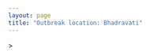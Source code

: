 ```yaml
---
layout: page
title: "Outbreak location: Bhadravati"
---
```

<div id="mapid">
<script src="https://buda-magenta.github.io/hazard_map/load_map.js"></script>
><script>
var marker_outbreak = L.marker([20.166670, 79.172114],{"autoPan": true}).addTo(map); marker_outbreak.bindTooltip("Bhadravati").openTooltip();

var circle_1 = L.circle([13.932609, 75.574978], {"pane": "markerPane", "color": "red", "fill": true, "fillOpacity": 0.2, "fillRule": "evenodd", "lineCap": "round", "lineJoin": "round", "opacity": 1.0, "radius": 827617, "stroke": true, "weight": 2}).addTo(map);
circle_1.bindTooltip("Shimoga<br>rank: 1<br>hazard index: 0.206904")

var circle_2 = L.circle([21.149813, 79.082056], {"pane": "markerPane", "color": "red", "fill": true, "fillOpacity": 0.2, "fillRule": "evenodd", "lineCap": "round", "lineJoin": "round", "opacity": 1.0, "radius": 202672, "stroke": true, "weight": 2}).addTo(map);
circle_2.bindTooltip("Nagpur<br>rank: 2<br>hazard index: 0.050668")

var circle_3 = L.circle([13.318014, 75.773874], {"pane": "markerPane", "color": "red", "fill": true, "fillOpacity": 0.2, "fillRule": "evenodd", "lineCap": "round", "lineJoin": "round", "opacity": 1.0, "radius": 140879, "stroke": true, "weight": 2}).addTo(map);
circle_3.bindTooltip("Chikmagalur<br>rank: 3<br>hazard index: 0.035220")

var circle_4 = L.circle([12.979120, 77.591300], {"pane": "markerPane", "color": "red", "fill": true, "fillOpacity": 0.2, "fillRule": "evenodd", "lineCap": "round", "lineJoin": "round", "opacity": 1.0, "radius": 132602, "stroke": true, "weight": 2}).addTo(map);
circle_4.bindTooltip("Bangalore<br>rank: 4<br>hazard index: 0.033151")

var circle_5 = L.circle([12.305183, 76.655361], {"pane": "markerPane", "color": "red", "fill": true, "fillOpacity": 0.2, "fillRule": "evenodd", "lineCap": "round", "lineJoin": "round", "opacity": 1.0, "radius": 84739, "stroke": true, "weight": 2}).addTo(map);
circle_5.bindTooltip("Mysore<br>rank: 5<br>hazard index: 0.021185")

var circle_6 = L.circle([21.154541, 77.644296], {"pane": "markerPane", "color": "red", "fill": true, "fillOpacity": 0.2, "fillRule": "evenodd", "lineCap": "round", "lineJoin": "round", "opacity": 1.0, "radius": 54497, "stroke": true, "weight": 2}).addTo(map);
circle_6.bindTooltip("Amravati<br>rank: 6<br>hazard index: 0.013624")

var circle_7 = L.circle([20.030976, 79.358139], {"pane": "markerPane", "color": "red", "fill": true, "fillOpacity": 0.2, "fillRule": "evenodd", "lineCap": "round", "lineJoin": "round", "opacity": 1.0, "radius": 27049, "stroke": true, "weight": 2}).addTo(map);
circle_7.bindTooltip("Chandrapur<br>rank: 7<br>hazard index: 0.006762")

var circle_8 = L.circle([18.434644, 79.132265], {"pane": "markerPane", "color": "red", "fill": true, "fillOpacity": 0.2, "fillRule": "evenodd", "lineCap": "round", "lineJoin": "round", "opacity": 1.0, "radius": 21982, "stroke": true, "weight": 2}).addTo(map);
circle_8.bindTooltip("Karimnagar<br>rank: 8<br>hazard index: 0.005496")

var circle_9 = L.circle([15.351838, 75.137985], {"pane": "markerPane", "color": "red", "fill": true, "fillOpacity": 0.2, "fillRule": "evenodd", "lineCap": "round", "lineJoin": "round", "opacity": 1.0, "radius": 21286, "stroke": true, "weight": 2}).addTo(map);
circle_9.bindTooltip("Hubli<br>rank: 9<br>hazard index: 0.005322")

var circle_10 = L.circle([18.761516, 79.478785], {"pane": "markerPane", "color": "red", "fill": true, "fillOpacity": 0.2, "fillRule": "evenodd", "lineCap": "round", "lineJoin": "round", "opacity": 1.0, "radius": 19348, "stroke": true, "weight": 2}).addTo(map);
circle_10.bindTooltip("Ramagundam<br>rank: 10<br>hazard index: 0.004837")

var circle_11 = L.circle([20.972740, 80.691555], {"pane": "markerPane", "color": "red", "fill": true, "fillOpacity": 0.2, "fillRule": "evenodd", "lineCap": "round", "lineJoin": "round", "opacity": 1.0, "radius": 13744, "stroke": true, "weight": 2}).addTo(map);
circle_11.bindTooltip("Rajnandgaon<br>rank: 11<br>hazard index: 0.003436")

var circle_12 = L.circle([13.007082, 76.099270], {"pane": "markerPane", "color": "red", "fill": true, "fillOpacity": 0.2, "fillRule": "evenodd", "lineCap": "round", "lineJoin": "round", "opacity": 1.0, "radius": 12716, "stroke": true, "weight": 2}).addTo(map);
circle_12.bindTooltip("Hassan<br>rank: 12<br>hazard index: 0.003179")

var circle_13 = L.circle([12.869810, 74.843008], {"pane": "markerPane", "color": "red", "fill": true, "fillOpacity": 0.2, "fillRule": "evenodd", "lineCap": "round", "lineJoin": "round", "opacity": 1.0, "radius": 10933, "stroke": true, "weight": 2}).addTo(map);
circle_13.bindTooltip("Mangalore<br>rank: 13<br>hazard index: 0.002733")

var circle_14 = L.circle([14.466127, 75.920636], {"pane": "markerPane", "color": "red", "fill": true, "fillOpacity": 0.2, "fillRule": "evenodd", "lineCap": "round", "lineJoin": "round", "opacity": 1.0, "radius": 9813, "stroke": true, "weight": 2}).addTo(map);
circle_14.bindTooltip("Davanagere<br>rank: 14<br>hazard index: 0.002453")

var circle_15 = L.circle([15.143395, 76.919388], {"pane": "markerPane", "color": "red", "fill": true, "fillOpacity": 0.2, "fillRule": "evenodd", "lineCap": "round", "lineJoin": "round", "opacity": 1.0, "radius": 9238, "stroke": true, "weight": 2}).addTo(map);
circle_15.bindTooltip("Bellary<br>rank: 15<br>hazard index: 0.002310")

var circle_16 = L.circle([21.145629, 80.268387], {"pane": "markerPane", "color": "red", "fill": true, "fillOpacity": 0.2, "fillRule": "evenodd", "lineCap": "round", "lineJoin": "round", "opacity": 1.0, "radius": 8649, "stroke": true, "weight": 2}).addTo(map);
circle_16.bindTooltip("Gondiya<br>rank: 16<br>hazard index: 0.002162")

var circle_17 = L.circle([19.500000, 78.500000], {"pane": "markerPane", "color": "red", "fill": true, "fillOpacity": 0.2, "fillRule": "evenodd", "lineCap": "round", "lineJoin": "round", "opacity": 1.0, "radius": 8584, "stroke": true, "weight": 2}).addTo(map);
circle_17.bindTooltip("Adilabad<br>rank: 17<br>hazard index: 0.002146")

var circle_18 = L.circle([20.325704, 78.116914], {"pane": "markerPane", "color": "red", "fill": true, "fillOpacity": 0.2, "fillRule": "evenodd", "lineCap": "round", "lineJoin": "round", "opacity": 1.0, "radius": 7742, "stroke": true, "weight": 2}).addTo(map);
circle_18.bindTooltip("Yavatmal<br>rank: 18<br>hazard index: 0.001936")

var circle_19 = L.circle([20.825623, 78.613146], {"pane": "markerPane", "color": "red", "fill": true, "fillOpacity": 0.2, "fillRule": "evenodd", "lineCap": "round", "lineJoin": "round", "opacity": 1.0, "radius": 7661, "stroke": true, "weight": 2}).addTo(map);
circle_19.bindTooltip("Wardha<br>rank: 19<br>hazard index: 0.001915")

var circle_20 = L.circle([20.475195, 78.742396], {"pane": "markerPane", "color": "red", "fill": true, "fillOpacity": 0.2, "fillRule": "evenodd", "lineCap": "round", "lineJoin": "round", "opacity": 1.0, "radius": 7416, "stroke": true, "weight": 2}).addTo(map);
circle_20.bindTooltip("Hinganghat<br>rank: 20<br>hazard index: 0.001854")

var circle_21 = L.circle([13.340077, 77.100621], {"pane": "markerPane", "color": "red", "fill": true, "fillOpacity": 0.2, "fillRule": "evenodd", "lineCap": "round", "lineJoin": "round", "opacity": 1.0, "radius": 6626, "stroke": true, "weight": 2}).addTo(map);
circle_21.bindTooltip("Tumkur<br>rank: 21<br>hazard index: 0.001657")

var circle_22 = L.circle([21.237947, 81.633683], {"pane": "markerPane", "color": "red", "fill": true, "fillOpacity": 0.2, "fillRule": "evenodd", "lineCap": "round", "lineJoin": "round", "opacity": 1.0, "radius": 6553, "stroke": true, "weight": 2}).addTo(map);
circle_22.bindTooltip("Raipur<br>rank: 22<br>hazard index: 0.001638")

var circle_23 = L.circle([19.075990, 72.877393], {"pane": "markerPane", "color": "red", "fill": true, "fillOpacity": 0.2, "fillRule": "evenodd", "lineCap": "round", "lineJoin": "round", "opacity": 1.0, "radius": 6458, "stroke": true, "weight": 2}).addTo(map);
circle_23.bindTooltip("Mumbai<br>rank: 23<br>hazard index: 0.001615")

var circle_24 = L.circle([13.341917, 74.747323], {"pane": "markerPane", "color": "red", "fill": true, "fillOpacity": 0.2, "fillRule": "evenodd", "lineCap": "round", "lineJoin": "round", "opacity": 1.0, "radius": 5292, "stroke": true, "weight": 2}).addTo(map);
circle_24.bindTooltip("Udupi<br>rank: 24<br>hazard index: 0.001323")

var circle_25 = L.circle([15.266493, 76.387230], {"pane": "markerPane", "color": "red", "fill": true, "fillOpacity": 0.2, "fillRule": "evenodd", "lineCap": "round", "lineJoin": "round", "opacity": 1.0, "radius": 3707, "stroke": true, "weight": 2}).addTo(map);
circle_25.bindTooltip("Hospet<br>rank: 25<br>hazard index: 0.000927")

var circle_26 = L.circle([17.388786, 78.461065], {"pane": "markerPane", "color": "red", "fill": true, "fillOpacity": 0.2, "fillRule": "evenodd", "lineCap": "round", "lineJoin": "round", "opacity": 1.0, "radius": 3706, "stroke": true, "weight": 2}).addTo(map);
circle_26.bindTooltip("Hyderabad<br>rank: 26<br>hazard index: 0.000927")

var circle_27 = L.circle([28.651718, 77.221939], {"pane": "markerPane", "color": "red", "fill": true, "fillOpacity": 0.2, "fillRule": "evenodd", "lineCap": "round", "lineJoin": "round", "opacity": 1.0, "radius": 2945, "stroke": true, "weight": 2}).addTo(map);
circle_27.bindTooltip("Delhi<br>rank: 27<br>hazard index: 0.000736")

var circle_28 = L.circle([13.083694, 80.270186], {"pane": "markerPane", "color": "red", "fill": true, "fillOpacity": 0.2, "fillRule": "evenodd", "lineCap": "round", "lineJoin": "round", "opacity": 1.0, "radius": 2781, "stroke": true, "weight": 2}).addTo(map);
circle_28.bindTooltip("Chennai<br>rank: 28<br>hazard index: 0.000695")

var circle_29 = L.circle([15.426365, 75.630079], {"pane": "markerPane", "color": "red", "fill": true, "fillOpacity": 0.2, "fillRule": "evenodd", "lineCap": "round", "lineJoin": "round", "opacity": 1.0, "radius": 2630, "stroke": true, "weight": 2}).addTo(map);
circle_29.bindTooltip("Gadag<br>rank: 29<br>hazard index: 0.000658")

var circle_30 = L.circle([22.541418, 88.357691], {"pane": "markerPane", "color": "red", "fill": true, "fillOpacity": 0.2, "fillRule": "evenodd", "lineCap": "round", "lineJoin": "round", "opacity": 1.0, "radius": 2522, "stroke": true, "weight": 2}).addTo(map);
circle_30.bindTooltip("Kolkata<br>rank: 30<br>hazard index: 0.000631")

var circle_31 = L.circle([18.521428, 73.854454], {"pane": "markerPane", "color": "red", "fill": true, "fillOpacity": 0.2, "fillRule": "evenodd", "lineCap": "round", "lineJoin": "round", "opacity": 1.0, "radius": 2458, "stroke": true, "weight": 2}).addTo(map);
circle_31.bindTooltip("Pune<br>rank: 31<br>hazard index: 0.000615")

var circle_32 = L.circle([21.879616, 77.875681], {"pane": "markerPane", "color": "red", "fill": true, "fillOpacity": 0.2, "fillRule": "evenodd", "lineCap": "round", "lineJoin": "round", "opacity": 1.0, "radius": 2345, "stroke": true, "weight": 2}).addTo(map);
circle_32.bindTooltip("Betul<br>rank: 32<br>hazard index: 0.000586")

var circle_33 = L.circle([20.761862, 77.192172], {"pane": "markerPane", "color": "red", "fill": true, "fillOpacity": 0.2, "fillRule": "evenodd", "lineCap": "round", "lineJoin": "round", "opacity": 1.0, "radius": 2157, "stroke": true, "weight": 2}).addTo(map);
circle_33.bindTooltip("Akola<br>rank: 33<br>hazard index: 0.000539")

var circle_34 = L.circle([20.843512, 75.525927], {"pane": "markerPane", "color": "red", "fill": true, "fillOpacity": 0.2, "fillRule": "evenodd", "lineCap": "round", "lineJoin": "round", "opacity": 1.0, "radius": 2135, "stroke": true, "weight": 2}).addTo(map);
circle_34.bindTooltip("Jalgaon<br>rank: 34<br>hazard index: 0.000534")

var circle_35 = L.circle([11.664300, 78.146000], {"pane": "markerPane", "color": "red", "fill": true, "fillOpacity": 0.2, "fillRule": "evenodd", "lineCap": "round", "lineJoin": "round", "opacity": 1.0, "radius": 2091, "stroke": true, "weight": 2}).addTo(map);
circle_35.bindTooltip("Salem<br>rank: 35<br>hazard index: 0.000523")

var circle_36 = L.circle([14.625888, 75.635724], {"pane": "markerPane", "color": "red", "fill": true, "fillOpacity": 0.2, "fillRule": "evenodd", "lineCap": "round", "lineJoin": "round", "opacity": 1.0, "radius": 2083, "stroke": true, "weight": 2}).addTo(map);
circle_36.bindTooltip("Ranibennur<br>rank: 36<br>hazard index: 0.000521")

var circle_37 = L.circle([15.431506, 76.532774], {"pane": "markerPane", "color": "red", "fill": true, "fillOpacity": 0.2, "fillRule": "evenodd", "lineCap": "round", "lineJoin": "round", "opacity": 1.0, "radius": 1778, "stroke": true, "weight": 2}).addTo(map);
circle_37.bindTooltip("Gangawati<br>rank: 37<br>hazard index: 0.000445")

var circle_38 = L.circle([21.199035, 81.397955], {"pane": "markerPane", "color": "red", "fill": true, "fillOpacity": 0.2, "fillRule": "evenodd", "lineCap": "round", "lineJoin": "round", "opacity": 1.0, "radius": 1725, "stroke": true, "weight": 2}).addTo(map);
circle_38.bindTooltip("Durg<br>rank: 38<br>hazard index: 0.000431")

var circle_39 = L.circle([12.955100, 78.269900], {"pane": "markerPane", "color": "red", "fill": true, "fillOpacity": 0.2, "fillRule": "evenodd", "lineCap": "round", "lineJoin": "round", "opacity": 1.0, "radius": 1684, "stroke": true, "weight": 2}).addTo(map);
circle_39.bindTooltip("Robertson Pet<br>rank: 39<br>hazard index: 0.000421")

var circle_40 = L.circle([19.169335, 77.311013], {"pane": "markerPane", "color": "red", "fill": true, "fillOpacity": 0.2, "fillRule": "evenodd", "lineCap": "round", "lineJoin": "round", "opacity": 1.0, "radius": 1672, "stroke": true, "weight": 2}).addTo(map);
circle_40.bindTooltip("Nanded Waghala<br>rank: 40<br>hazard index: 0.000418")

var circle_41 = L.circle([22.383333, 82.133333], {"pane": "markerPane", "color": "red", "fill": true, "fillOpacity": 0.2, "fillRule": "evenodd", "lineCap": "round", "lineJoin": "round", "opacity": 1.0, "radius": 1524, "stroke": true, "weight": 2}).addTo(map);
circle_41.bindTooltip("Bilaspur<br>rank: 41<br>hazard index: 0.000381")

var circle_42 = L.circle([15.857267, 74.506934], {"pane": "markerPane", "color": "red", "fill": true, "fillOpacity": 0.2, "fillRule": "evenodd", "lineCap": "round", "lineJoin": "round", "opacity": 1.0, "radius": 1446, "stroke": true, "weight": 2}).addTo(map);
circle_42.bindTooltip("Belgaum<br>rank: 42<br>hazard index: 0.000362")

var circle_43 = L.circle([23.160894, 79.949770], {"pane": "markerPane", "color": "red", "fill": true, "fillOpacity": 0.2, "fillRule": "evenodd", "lineCap": "round", "lineJoin": "round", "opacity": 1.0, "radius": 1373, "stroke": true, "weight": 2}).addTo(map);
circle_43.bindTooltip("Jabalpur<br>rank: 43<br>hazard index: 0.000343")

var circle_44 = L.circle([26.055318, 82.993139], {"pane": "markerPane", "color": "red", "fill": true, "fillOpacity": 0.2, "fillRule": "evenodd", "lineCap": "round", "lineJoin": "round", "opacity": 1.0, "radius": 1296, "stroke": true, "weight": 2}).addTo(map);
circle_44.bindTooltip("Nizamabad<br>rank: 44<br>hazard index: 0.000324")

var circle_45 = L.circle([11.876225, 75.373804], {"pane": "markerPane", "color": "red", "fill": true, "fillOpacity": 0.2, "fillRule": "evenodd", "lineCap": "round", "lineJoin": "round", "opacity": 1.0, "radius": 1294, "stroke": true, "weight": 2}).addTo(map);
circle_45.bindTooltip("Kannur<br>rank: 45<br>hazard index: 0.000324")

var circle_46 = L.circle([21.200996, 81.335426], {"pane": "markerPane", "color": "red", "fill": true, "fillOpacity": 0.2, "fillRule": "evenodd", "lineCap": "round", "lineJoin": "round", "opacity": 1.0, "radius": 1231, "stroke": true, "weight": 2}).addTo(map);
circle_46.bindTooltip("Bhilai Nagar<br>rank: 46<br>hazard index: 0.000308")

var circle_47 = L.circle([12.732884, 77.830948], {"pane": "markerPane", "color": "red", "fill": true, "fillOpacity": 0.2, "fillRule": "evenodd", "lineCap": "round", "lineJoin": "round", "opacity": 1.0, "radius": 1131, "stroke": true, "weight": 2}).addTo(map);
circle_47.bindTooltip("Hosur<br>rank: 47<br>hazard index: 0.000283")

var circle_48 = L.circle([20.259399, 76.976203], {"pane": "markerPane", "color": "red", "fill": true, "fillOpacity": 0.2, "fillRule": "evenodd", "lineCap": "round", "lineJoin": "round", "opacity": 1.0, "radius": 1071, "stroke": true, "weight": 2}).addTo(map);
circle_48.bindTooltip("Malegaon<br>rank: 48<br>hazard index: 0.000268")

var circle_49 = L.circle([12.523889, 76.896196], {"pane": "markerPane", "color": "red", "fill": true, "fillOpacity": 0.2, "fillRule": "evenodd", "lineCap": "round", "lineJoin": "round", "opacity": 1.0, "radius": 927, "stroke": true, "weight": 2}).addTo(map);
circle_49.bindTooltip("Mandya<br>rank: 49<br>hazard index: 0.000232")

var circle_50 = L.circle([13.137000, 78.133961], {"pane": "markerPane", "color": "red", "fill": true, "fillOpacity": 0.2, "fillRule": "evenodd", "lineCap": "round", "lineJoin": "round", "opacity": 1.0, "radius": 868, "stroke": true, "weight": 2}).addTo(map);
circle_50.bindTooltip("Kolar<br>rank: 50<br>hazard index: 0.000217")

var circle_51 = L.circle([16.850253, 74.594888], {"pane": "markerPane", "color": "red", "fill": true, "fillOpacity": 0.2, "fillRule": "evenodd", "lineCap": "round", "lineJoin": "round", "opacity": 1.0, "radius": 867, "stroke": true, "weight": 2}).addTo(map);
circle_51.bindTooltip("Sangli<br>rank: 51<br>hazard index: 0.000217")

var circle_52 = L.circle([11.258608, 75.778874], {"pane": "markerPane", "color": "red", "fill": true, "fillOpacity": 0.2, "fillRule": "evenodd", "lineCap": "round", "lineJoin": "round", "opacity": 1.0, "radius": 853, "stroke": true, "weight": 2}).addTo(map);
circle_52.bindTooltip("Kozhikode<br>rank: 52<br>hazard index: 0.000213")

var circle_53 = L.circle([13.826383, 77.493772], {"pane": "markerPane", "color": "red", "fill": true, "fillOpacity": 0.2, "fillRule": "evenodd", "lineCap": "round", "lineJoin": "round", "opacity": 1.0, "radius": 847, "stroke": true, "weight": 2}).addTo(map);
circle_53.bindTooltip("Hindupur<br>rank: 53<br>hazard index: 0.000212")

var circle_54 = L.circle([22.275879, 79.721045], {"pane": "markerPane", "color": "red", "fill": true, "fillOpacity": 0.2, "fillRule": "evenodd", "lineCap": "round", "lineJoin": "round", "opacity": 1.0, "radius": 783, "stroke": true, "weight": 2}).addTo(map);
circle_54.bindTooltip("Seoni<br>rank: 54<br>hazard index: 0.000196")

var circle_55 = L.circle([14.226644, 76.400512], {"pane": "markerPane", "color": "red", "fill": true, "fillOpacity": 0.2, "fillRule": "evenodd", "lineCap": "round", "lineJoin": "round", "opacity": 1.0, "radius": 780, "stroke": true, "weight": 2}).addTo(map);
circle_55.bindTooltip("Chitradurga<br>rank: 55<br>hazard index: 0.000195")

var circle_56 = L.circle([22.801519, 86.202958], {"pane": "markerPane", "color": "red", "fill": true, "fillOpacity": 0.2, "fillRule": "evenodd", "lineCap": "round", "lineJoin": "round", "opacity": 1.0, "radius": 780, "stroke": true, "weight": 2}).addTo(map);
circle_56.bindTooltip("Jamshedpur<br>rank: 56<br>hazard index: 0.000195")

var circle_57 = L.circle([17.166667, 77.083333], {"pane": "markerPane", "color": "red", "fill": true, "fillOpacity": 0.2, "fillRule": "evenodd", "lineCap": "round", "lineJoin": "round", "opacity": 1.0, "radius": 745, "stroke": true, "weight": 2}).addTo(map);
circle_57.bindTooltip("Gulbarga<br>rank: 57<br>hazard index: 0.000186")

var circle_58 = L.circle([11.001812, 76.962842], {"pane": "markerPane", "color": "red", "fill": true, "fillOpacity": 0.2, "fillRule": "evenodd", "lineCap": "round", "lineJoin": "round", "opacity": 1.0, "radius": 731, "stroke": true, "weight": 2}).addTo(map);
circle_58.bindTooltip("Coimbatore<br>rank: 58<br>hazard index: 0.000183")

var circle_59 = L.circle([21.170200, 72.831100], {"pane": "markerPane", "color": "red", "fill": true, "fillOpacity": 0.2, "fillRule": "evenodd", "lineCap": "round", "lineJoin": "round", "opacity": 1.0, "radius": 724, "stroke": true, "weight": 2}).addTo(map);
circle_59.bindTooltip("Surat<br>rank: 59<br>hazard index: 0.000181")

var circle_60 = L.circle([17.980609, 79.598212], {"pane": "markerPane", "color": "red", "fill": true, "fillOpacity": 0.2, "fillRule": "evenodd", "lineCap": "round", "lineJoin": "round", "opacity": 1.0, "radius": 714, "stroke": true, "weight": 2}).addTo(map);
circle_60.bindTooltip("Warangal<br>rank: 60<br>hazard index: 0.000179")

var circle_61 = L.circle([23.021624, 72.579707], {"pane": "markerPane", "color": "red", "fill": true, "fillOpacity": 0.2, "fillRule": "evenodd", "lineCap": "round", "lineJoin": "round", "opacity": 1.0, "radius": 705, "stroke": true, "weight": 2}).addTo(map);
circle_61.bindTooltip("Ahmedabad<br>rank: 61<br>hazard index: 0.000176")

var circle_62 = L.circle([15.398403, 73.812918], {"pane": "markerPane", "color": "red", "fill": true, "fillOpacity": 0.2, "fillRule": "evenodd", "lineCap": "round", "lineJoin": "round", "opacity": 1.0, "radius": 700, "stroke": true, "weight": 2}).addTo(map);
circle_62.bindTooltip("Vasco Da Gama<br>rank: 62<br>hazard index: 0.000175")

var circle_63 = L.circle([25.531031, 78.652689], {"pane": "markerPane", "color": "red", "fill": true, "fillOpacity": 0.2, "fillRule": "evenodd", "lineCap": "round", "lineJoin": "round", "opacity": 1.0, "radius": 693, "stroke": true, "weight": 2}).addTo(map);
circle_63.bindTooltip("Jhansi<br>rank: 63<br>hazard index: 0.000173")

var circle_64 = L.circle([20.993276, 75.839983], {"pane": "markerPane", "color": "red", "fill": true, "fillOpacity": 0.2, "fillRule": "evenodd", "lineCap": "round", "lineJoin": "round", "opacity": 1.0, "radius": 689, "stroke": true, "weight": 2}).addTo(map);
circle_64.bindTooltip("Bhusawal<br>rank: 64<br>hazard index: 0.000172")

var circle_65 = L.circle([22.139831, 78.809645], {"pane": "markerPane", "color": "red", "fill": true, "fillOpacity": 0.2, "fillRule": "evenodd", "lineCap": "round", "lineJoin": "round", "opacity": 1.0, "radius": 675, "stroke": true, "weight": 2}).addTo(map);
circle_65.bindTooltip("Chhindwara<br>rank: 65<br>hazard index: 0.000169")

var circle_66 = L.circle([16.508759, 80.618510], {"pane": "markerPane", "color": "red", "fill": true, "fillOpacity": 0.2, "fillRule": "evenodd", "lineCap": "round", "lineJoin": "round", "opacity": 1.0, "radius": 627, "stroke": true, "weight": 2}).addTo(map);
circle_66.bindTooltip("Vijayawada<br>rank: 66<br>hazard index: 0.000157")

var circle_67 = L.circle([9.931308, 76.267414], {"pane": "markerPane", "color": "red", "fill": true, "fillOpacity": 0.2, "fillRule": "evenodd", "lineCap": "round", "lineJoin": "round", "opacity": 1.0, "radius": 621, "stroke": true, "weight": 2}).addTo(map);
circle_67.bindTooltip("Kochi<br>rank: 67<br>hazard index: 0.000155")

var circle_68 = L.circle([23.258486, 77.401989], {"pane": "markerPane", "color": "red", "fill": true, "fillOpacity": 0.2, "fillRule": "evenodd", "lineCap": "round", "lineJoin": "round", "opacity": 1.0, "radius": 614, "stroke": true, "weight": 2}).addTo(map);
circle_68.bindTooltip("Bhopal<br>rank: 68<br>hazard index: 0.000154")

var circle_69 = L.circle([25.438130, 81.833800], {"pane": "markerPane", "color": "red", "fill": true, "fillOpacity": 0.2, "fillRule": "evenodd", "lineCap": "round", "lineJoin": "round", "opacity": 1.0, "radius": 604, "stroke": true, "weight": 2}).addTo(map);
circle_69.bindTooltip("Allahabad<br>rank: 69<br>hazard index: 0.000151")

var circle_70 = L.circle([16.702841, 74.240533], {"pane": "markerPane", "color": "red", "fill": true, "fillOpacity": 0.2, "fillRule": "evenodd", "lineCap": "round", "lineJoin": "round", "opacity": 1.0, "radius": 602, "stroke": true, "weight": 2}).addTo(map);
circle_70.bindTooltip("Kolhapur<br>rank: 70<br>hazard index: 0.000151")

var circle_71 = L.circle([17.723128, 83.301284], {"pane": "markerPane", "color": "red", "fill": true, "fillOpacity": 0.2, "fillRule": "evenodd", "lineCap": "round", "lineJoin": "round", "opacity": 1.0, "radius": 589, "stroke": true, "weight": 2}).addTo(map);
circle_71.bindTooltip("Visakhapatnam<br>rank: 71<br>hazard index: 0.000147")

var circle_72 = L.circle([14.654623, 77.556260], {"pane": "markerPane", "color": "red", "fill": true, "fillOpacity": 0.2, "fillRule": "evenodd", "lineCap": "round", "lineJoin": "round", "opacity": 1.0, "radius": 576, "stroke": true, "weight": 2}).addTo(map);
circle_72.bindTooltip("Anantapur<br>rank: 72<br>hazard index: 0.000144")

var circle_73 = L.circle([20.266777, 85.843559], {"pane": "markerPane", "color": "red", "fill": true, "fillOpacity": 0.2, "fillRule": "evenodd", "lineCap": "round", "lineJoin": "round", "opacity": 1.0, "radius": 529, "stroke": true, "weight": 2}).addTo(map);
circle_73.bindTooltip("Bhubaneswar<br>rank: 73<br>hazard index: 0.000132")

var circle_74 = L.circle([22.720362, 75.868200], {"pane": "markerPane", "color": "red", "fill": true, "fillOpacity": 0.2, "fillRule": "evenodd", "lineCap": "round", "lineJoin": "round", "opacity": 1.0, "radius": 461, "stroke": true, "weight": 2}).addTo(map);
circle_74.bindTooltip("Indore<br>rank: 74<br>hazard index: 0.000115")

var circle_75 = L.circle([8.576971, 77.050125], {"pane": "markerPane", "color": "red", "fill": true, "fillOpacity": 0.2, "fillRule": "evenodd", "lineCap": "round", "lineJoin": "round", "opacity": 1.0, "radius": 441, "stroke": true, "weight": 2}).addTo(map);
circle_75.bindTooltip("Thiruvananthapuram<br>rank: 75<br>hazard index: 0.000110")

var circle_76 = L.circle([22.600150, 77.926645], {"pane": "markerPane", "color": "red", "fill": true, "fillOpacity": 0.2, "fillRule": "evenodd", "lineCap": "round", "lineJoin": "round", "opacity": 1.0, "radius": 439, "stroke": true, "weight": 2}).addTo(map);
circle_76.bindTooltip("Hoshangabad<br>rank: 76<br>hazard index: 0.000110")

var circle_77 = L.circle([19.194329, 72.970178], {"pane": "markerPane", "color": "red", "fill": true, "fillOpacity": 0.2, "fillRule": "evenodd", "lineCap": "round", "lineJoin": "round", "opacity": 1.0, "radius": 416, "stroke": true, "weight": 2}).addTo(map);
circle_77.bindTooltip("Thane<br>rank: 77<br>hazard index: 0.000104")

var circle_78 = L.circle([11.101781, 77.345192], {"pane": "markerPane", "color": "red", "fill": true, "fillOpacity": 0.2, "fillRule": "evenodd", "lineCap": "round", "lineJoin": "round", "opacity": 1.0, "radius": 387, "stroke": true, "weight": 2}).addTo(map);
circle_78.bindTooltip("Tiruppur<br>rank: 78<br>hazard index: 0.000097")

var circle_79 = L.circle([22.214285, 84.872437], {"pane": "markerPane", "color": "red", "fill": true, "fillOpacity": 0.2, "fillRule": "evenodd", "lineCap": "round", "lineJoin": "round", "opacity": 1.0, "radius": 377, "stroke": true, "weight": 2}).addTo(map);
circle_79.bindTooltip("Raurkela<br>rank: 79<br>hazard index: 0.000094")

var circle_80 = L.circle([17.849907, 75.276320], {"pane": "markerPane", "color": "red", "fill": true, "fillOpacity": 0.2, "fillRule": "evenodd", "lineCap": "round", "lineJoin": "round", "opacity": 1.0, "radius": 375, "stroke": true, "weight": 2}).addTo(map);
circle_80.bindTooltip("Solapur<br>rank: 80<br>hazard index: 0.000094")

var circle_81 = L.circle([21.977864, 76.568828], {"pane": "markerPane", "color": "red", "fill": true, "fillOpacity": 0.2, "fillRule": "evenodd", "lineCap": "round", "lineJoin": "round", "opacity": 1.0, "radius": 369, "stroke": true, "weight": 2}).addTo(map);
circle_81.bindTooltip("Khandwa<br>rank: 81<br>hazard index: 0.000092")

var circle_82 = L.circle([14.422347, 77.720069], {"pane": "markerPane", "color": "red", "fill": true, "fillOpacity": 0.2, "fillRule": "evenodd", "lineCap": "round", "lineJoin": "round", "opacity": 1.0, "radius": 343, "stroke": true, "weight": 2}).addTo(map);
circle_82.bindTooltip("Dharmavaram<br>rank: 82<br>hazard index: 0.000086")

var circle_83 = L.circle([9.926115, 78.114098], {"pane": "markerPane", "color": "red", "fill": true, "fillOpacity": 0.2, "fillRule": "evenodd", "lineCap": "round", "lineJoin": "round", "opacity": 1.0, "radius": 341, "stroke": true, "weight": 2}).addTo(map);
circle_83.bindTooltip("Madurai<br>rank: 83<br>hazard index: 0.000085")

var circle_84 = L.circle([11.369204, 77.676627], {"pane": "markerPane", "color": "red", "fill": true, "fillOpacity": 0.2, "fillRule": "evenodd", "lineCap": "round", "lineJoin": "round", "opacity": 1.0, "radius": 329, "stroke": true, "weight": 2}).addTo(map);
circle_84.bindTooltip("Erode<br>rank: 84<br>hazard index: 0.000082")

var circle_85 = L.circle([20.011247, 73.790236], {"pane": "markerPane", "color": "red", "fill": true, "fillOpacity": 0.2, "fillRule": "evenodd", "lineCap": "round", "lineJoin": "round", "opacity": 1.0, "radius": 326, "stroke": true, "weight": 2}).addTo(map);
circle_85.bindTooltip("Nashik<br>rank: 85<br>hazard index: 0.000082")

var circle_86 = L.circle([22.519770, 82.629515], {"pane": "markerPane", "color": "red", "fill": true, "fillOpacity": 0.2, "fillRule": "evenodd", "lineCap": "round", "lineJoin": "round", "opacity": 1.0, "radius": 325, "stroke": true, "weight": 2}).addTo(map);
circle_86.bindTooltip("Korba<br>rank: 86<br>hazard index: 0.000081")

var circle_87 = L.circle([26.915458, 75.818982], {"pane": "markerPane", "color": "red", "fill": true, "fillOpacity": 0.2, "fillRule": "evenodd", "lineCap": "round", "lineJoin": "round", "opacity": 1.0, "radius": 323, "stroke": true, "weight": 2}).addTo(map);
circle_87.bindTooltip("Jaipur<br>rank: 87<br>hazard index: 0.000081")

var circle_88 = L.circle([26.838100, 80.934600], {"pane": "markerPane", "color": "red", "fill": true, "fillOpacity": 0.2, "fillRule": "evenodd", "lineCap": "round", "lineJoin": "round", "opacity": 1.0, "radius": 319, "stroke": true, "weight": 2}).addTo(map);
circle_88.bindTooltip("Lucknow<br>rank: 88<br>hazard index: 0.000080")

var circle_89 = L.circle([15.119651, 77.455290], {"pane": "markerPane", "color": "red", "fill": true, "fillOpacity": 0.2, "fillRule": "evenodd", "lineCap": "round", "lineJoin": "round", "opacity": 1.0, "radius": 310, "stroke": true, "weight": 2}).addTo(map);
circle_89.bindTooltip("Guntakal<br>rank: 89<br>hazard index: 0.000078")

var circle_90 = L.circle([13.160105, 79.155551], {"pane": "markerPane", "color": "red", "fill": true, "fillOpacity": 0.2, "fillRule": "evenodd", "lineCap": "round", "lineJoin": "round", "opacity": 1.0, "radius": 294, "stroke": true, "weight": 2}).addTo(map);
circle_90.bindTooltip("Chittoor<br>rank: 90<br>hazard index: 0.000074")

var circle_91 = L.circle([16.695935, 74.455575], {"pane": "markerPane", "color": "red", "fill": true, "fillOpacity": 0.2, "fillRule": "evenodd", "lineCap": "round", "lineJoin": "round", "opacity": 1.0, "radius": 293, "stroke": true, "weight": 2}).addTo(map);
circle_91.bindTooltip("Ichalkaranji<br>rank: 91<br>hazard index: 0.000073")

var circle_92 = L.circle([26.180598, 91.753943], {"pane": "markerPane", "color": "red", "fill": true, "fillOpacity": 0.2, "fillRule": "evenodd", "lineCap": "round", "lineJoin": "round", "opacity": 1.0, "radius": 281, "stroke": true, "weight": 2}).addTo(map);
circle_92.bindTooltip("Guwahati<br>rank: 92<br>hazard index: 0.000070")

var circle_93 = L.circle([25.609324, 85.123525], {"pane": "markerPane", "color": "red", "fill": true, "fillOpacity": 0.2, "fillRule": "evenodd", "lineCap": "round", "lineJoin": "round", "opacity": 1.0, "radius": 281, "stroke": true, "weight": 2}).addTo(map);
circle_93.bindTooltip("Patna<br>rank: 93<br>hazard index: 0.000070")

var circle_94 = L.circle([25.335649, 83.007629], {"pane": "markerPane", "color": "red", "fill": true, "fillOpacity": 0.2, "fillRule": "evenodd", "lineCap": "round", "lineJoin": "round", "opacity": 1.0, "radius": 274, "stroke": true, "weight": 2}).addTo(map);
circle_94.bindTooltip("Varanasi<br>rank: 94<br>hazard index: 0.000069")

var circle_95 = L.circle([12.794811, 79.000641], {"pane": "markerPane", "color": "red", "fill": true, "fillOpacity": 0.2, "fillRule": "evenodd", "lineCap": "round", "lineJoin": "round", "opacity": 1.0, "radius": 271, "stroke": true, "weight": 2}).addTo(map);
circle_95.bindTooltip("Vellore<br>rank: 95<br>hazard index: 0.000068")

var circle_96 = L.circle([13.573260, 78.479146], {"pane": "markerPane", "color": "red", "fill": true, "fillOpacity": 0.2, "fillRule": "evenodd", "lineCap": "round", "lineJoin": "round", "opacity": 1.0, "radius": 247, "stroke": true, "weight": 2}).addTo(map);
circle_96.bindTooltip("Madanapalle<br>rank: 96<br>hazard index: 0.000062")

var circle_97 = L.circle([12.792907, 78.699917], {"pane": "markerPane", "color": "red", "fill": true, "fillOpacity": 0.2, "fillRule": "evenodd", "lineCap": "round", "lineJoin": "round", "opacity": 1.0, "radius": 226, "stroke": true, "weight": 2}).addTo(map);
circle_97.bindTooltip("Ambur<br>rank: 97<br>hazard index: 0.000057")

var circle_98 = L.circle([13.631637, 79.423171], {"pane": "markerPane", "color": "red", "fill": true, "fillOpacity": 0.2, "fillRule": "evenodd", "lineCap": "round", "lineJoin": "round", "opacity": 1.0, "radius": 226, "stroke": true, "weight": 2}).addTo(map);
circle_98.bindTooltip("Tirupati<br>rank: 98<br>hazard index: 0.000057")

var circle_99 = L.circle([19.290314, 76.602903], {"pane": "markerPane", "color": "red", "fill": true, "fillOpacity": 0.2, "fillRule": "evenodd", "lineCap": "round", "lineJoin": "round", "opacity": 1.0, "radius": 213, "stroke": true, "weight": 2}).addTo(map);
circle_99.bindTooltip("Parbhani<br>rank: 99<br>hazard index: 0.000053")

var circle_100 = L.circle([10.787898, 76.474087], {"pane": "markerPane", "color": "red", "fill": true, "fillOpacity": 0.2, "fillRule": "evenodd", "lineCap": "round", "lineJoin": "round", "opacity": 1.0, "radius": 212, "stroke": true, "weight": 2}).addTo(map);
circle_100.bindTooltip("Palakkad<br>rank: 100<br>hazard index: 0.000053")
</script>
</div>